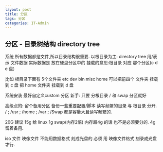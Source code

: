 ```yaml
---
layout: post
title: 分区
tags: 分区
categories: IT-Admin
---
```


## 分区 - 目录树结构 directory tree
系统 所有数据都是文件,所以目录结构很重要.
以根目录为主:  directory tree   用/表示
文件数据 实际数据是 放在硬盘分区中的 
挂载的意思:根目录 对应 那个分区(c d e 盘)

比如 根目录下面有 5个文件夹 etc dev bin misc home
可以把前四个 文件夹 挂载到 c 盘
把 home 文件夹 挂载到 d 盘


系统安装  最好自定义custom 分区
新手: 只要 分根目录 /
和 swap 分区就好

高级点的: 留个备用分区  备份一些重要配置/脚本
读写频繁的目录 与 根目录 分开.
 /  ; /usr ; /home ; /var ; /Swap  都是容量大且读写频繁的.  


20G 建议  15g 给 linux  1g swap(内存2倍) 内存超4g 的话 也不是必须要分的. 4g 留着备用.  

 iso 文件  映像文件  不能用数据格式 刻成光盘的
必须 用 映像文件格式 刻录成光盘才行.



 

